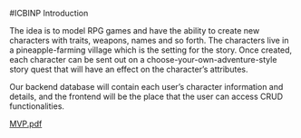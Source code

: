 #ICBINP Introduction

The idea is to model RPG games and have the ability to create new characters with traits, weapons, names and so forth. The characters live in a pineapple-farming village which is the setting for the story. Once created, each character can be sent out on a choose-your-own-adventure-style story quest that will have an effect on the character’s attributes.

Our backend database will contain each user’s character information and details, and the frontend will be the place that the user can access CRUD functionalities.

[MVP.pdf](https://github.com/cxjsparks/ICBINP-Project-Info/files/8846464/MVP.pdf)
